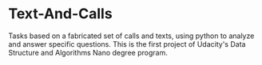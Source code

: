 # Text-And-Calls

Tasks based on a fabricated set of calls and texts, using python 
to analyze and answer specific questions. This is the first project 
of Udacity's Data Structure and Algorithms Nano degree program.
